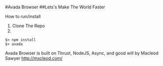 #Avada Browser
##Lets's Make The World Faster


How to run/install
1. Clone The Repo
2.
```
$> npm install
$> avada
```

Avada Browser is built on Thrust, NodeJS, Async, and good will by Macleod Sawyer http://mxcleod.com/


